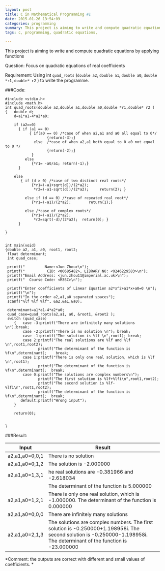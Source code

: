 ```yaml
---
layout: post
title: C in Mathematical Programming #1
date: 2015-01-26 13:54:09
categories: programming
summary: This project is aiming to write and compute quadratic equations by applying functions.
tags: c, programming, quadratic equations,

---
```


This project is aiming to write and compute quadratic equations by applying functions 
Question: Focus on quadratic equations of real coefficients
Requirement: Using int `quad_roots` (`double a2`, `double a1`, `double a0`, `double *r1`, `double* r2` ) to write the programme.###Code:

```{c}#include <stdio.h>#include <math.h> int quad_roots(double a2,double a1,double a0,double *r1,double* r2 ){   double d;	d=a1*a1-4*a2*a0;	if (a2==0)      { if (a1 == 0)           { if(a0 == 0) /*case of when a2,a1 and a0 all equal to 0*/	               {return(-3);}	         else  /*case of when a2,a1 both equal to 0 a0 not equal to 0 */	               {return(-2);}            }         else            {*r1= -a0/a1; return(-1);}	  }    else          { if (d > 0) /*case of two distinct real roots*/		    {*r1=(-a1+sqrt(d))/(2*a2);			 *r2=(-a1-sqrt(d))/(2*a2);     return(2); }		 else if (d == 0) /*case of repeated real root*/		    {*r1=(-a1)/(2*a2);        return(1);}		 else /*case of complex roots*/		    {*r1=(-a1)/(2*a2);			 *r2=sqrt(-d)/(2*a2);  return(0); }	  }}int main(void){double a2, a1, a0, root1, root2; float determinant; int quad_case; printf("         Name:<Jun Zhou>\n"); printf("          CID: <00685482>, LIBRARY NO: <0246229583>\n"); printf("Email Address: <jun.zhou11@imperial.ac.uk>\n"); printf("  Course Code: <M3SC>\n"); printf("Enter coefficients of Linear Equation a2*x^2+a1*x+a0=0 \n"); printf("\n"); printf("In the order a2,a1,a0 separated spaces"); scanf("%lf %lf %lf", &a2,&a1,&a0); determinant=a1*a1-4*a2*a0; quad_case=quad_roots(a2,a1, a0, &root1, &root2 ); switch (quad_case)	{   case -3:printf("There are infinitely many solutions \n");break;		case -2:printf("There is no solution \n"); break;		case -1:printf("The solution is %lf \n",root1); break;		case 2:printf("The real solutions are %lf and %lf \n",root1,root2);		       printf("The determinant of the function is %f\n",determinant);    break;		case 1:printf("There is only one real solution, which is %lf \n",root1);			   printf("The determinant of the function is %f\n",determinant);  break;		case 0:printf("The solutions are complex numbers\n");			   printf("The first solution is %lf+%lfi\n",root1,root2);			   printf("The second solution is %lf-%lfi\n",root1,root2);    			   printf("The determinant of the function is %f\n",determinant);  break;	   default:printf("Wrong input");	}	return(0);}
```###Result:| Input       | Result  |
--- | --- |
| a2,a1,a0=0,0,1 |There is no solution|
| a2,a1,a0=0,1,2 |The solution is -2.000000|
| a2,a1,a0=1,3,1|  he real solutions are -0.381966 and -2.618034 |
|  | The determinant of the function is 5.000000|
| a2,a1,a0=1,2,1 |  There is only one real solution, which is -1.000000. The determinant of the function is 0.000000|
|a2,a1,a0=0,0,0|There are infinitely many solutions |
|a2,a1,a0=2,1,3|The solutions are complex numbers. The first solution is -0.250000+1.198958i. The second solution is -0.250000-1.198958i. The determinant of the function is -23.000000|
*Comment: the outputs are correct with different and small values of coefficients. *